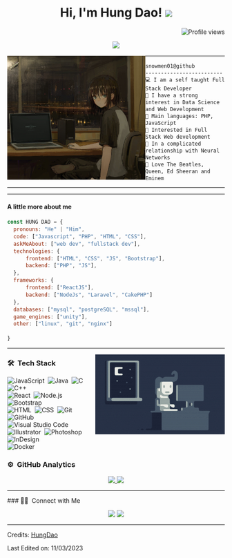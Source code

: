 <h1 align="center">
Hi, I'm Hung Dao!
  <img src="https://media.giphy.com/media/hvRJCLFzcasrR4ia7z/giphy.gif" width="30"></h1>
 <!--<img src="https://komarev.com/ghpvc/?username=I-am-vishalmaurya&label=Profile%20Views&color=0e75b6&style=flat" align='right' alt="vishalmaurya" />-->
 <img src="https://gpvc.arturio.dev/I-am-vishalmaurya" alt="Profile views" align='right'/> <a href="https://github.com/I-am-vishalmaurya/I-am-vishalmaurya/"> </a> 
<br/>

<!-- Typing SVG by DenverCoder1 - https://github.com/DenverCoder1/readme-typing-svg -->
<p align="center">
  <a href="https://github.com/DenverCoder1/readme-typing-svg"><img src="https://readme-typing-svg.herokuapp.com?lines=Computer+Science+Student;Full+Stack+Web+Developer;Freelancer;DS%20|%20AI%20|%20ML%20Enthusiastic;Always%20learning%20new%20things&center=true&width=380&height=45"></a>
</p>

<img align="left" src="https://github.com/I-am-vishalmaurya/I-am-vishalmaurya/blob/main/cropped_image.png" alt="Unfortunately I didn't find the author of the pic, feel to open a pull request if found" width="320" />
<hr>

```
snowmen01@github
-------------------------
💻 I am a self taught Full Stack Developer
📝 I have a strong interest in Data Science and Web Development
🌟 Main languages: PHP, JavaScript
🚩 Interested in Full Stack Web development
💖 In a complicated relationship with Neural Networks
🎵 Love The Beatles, Queen, Ed Sheeran and Eminem
```
<hr>
<hr>

#### A little more about me
```javascript
const HUNG DAO = {
  pronouns: "He" | "Him",
  code: ["Javascript", "PHP", "HTML", "CSS"],
  askMeAbout: ["web dev", "fullstack dev"],
  technologies: {
      frontend: ["HTML", "CSS", "JS", "Bootstrap"],
      backend: ["PHP", "JS"],
  },
  frameworks: {
      frontend: ["ReactJS"],
      backend: ["NodeJs", "Laravel", "CakePHP"]
  },
  databases: ["mysql", "postgreSQL", "mssql"],
  game_engines: ["unity"],
  other: ["linux", "git", "nginx"]
  
}
```
<hr>

<img alt="Night Coding" src="https://raw.githubusercontent.com/AVS1508/AVS1508/master/assets/Night-Coding.gif" align="right"/>

### 🛠 &nbsp;Tech Stack

![JavaScript](https://img.shields.io/badge/-JavaScript-05122A?style=flat&logo=javascript)&nbsp;
![Java](https://img.shields.io/badge/-Java-05122A?style=flat&logo=Java&logoColor=FFA518)&nbsp;
![C](https://img.shields.io/badge/-C-05122A?style=flat&logo=C&logoColor=A8B9CC)&nbsp;
![C++](https://img.shields.io/badge/-C++-05122A?style=flat&logo=C%2B%2B&logoColor=00599C)\
![React](https://img.shields.io/badge/-React-05122A?style=flat&logo=react)&nbsp;
![Node.js](https://img.shields.io/badge/-Node.js-05122A?style=flat&logo=node.js)&nbsp;
![Bootstrap](https://img.shields.io/badge/-Bootstrap-05122A?style=flat&logo=bootstrap&logoColor=563D7C)\
![HTML](https://img.shields.io/badge/-HTML-05122A?style=flat&logo=HTML5)&nbsp;
![CSS](https://img.shields.io/badge/-CSS-05122A?style=flat&logo=CSS3&logoColor=1572B6)&nbsp;
![Git](https://img.shields.io/badge/-Git-05122A?style=flat&logo=git)&nbsp;
![GitHub](https://img.shields.io/badge/-GitHub-05122A?style=flat&logo=github)\
![Visual Studio Code](https://img.shields.io/badge/-Visual%20Studio%20Code-05122A?style=flat&logo=visual-studio-code&logoColor=007ACC)\
![Illustrator](https://img.shields.io/badge/-Illustrator-05122A?style=flat&logo=adobe-illustrator)&nbsp;
![Photoshop](https://img.shields.io/badge/-Photoshop-05122A?style=flat&logo=adobe-photoshop)&nbsp;
![InDesign](https://img.shields.io/badge/-InDesign-05122A?style=flat&logo=adobe-indesign)\
![Docker](https://img.shields.io/docker/automated/docker/automated?color=blue&label=Docker&logo=Docker&logoColor=blue)

### ⚙️ &nbsp;GitHub Analytics

<p align="center">
<a href="https://github.com/AVS1508">
  <img height="180em" src="https://github-readme-stats-eight-theta.vercel.app/api?username=snowmen01&show_icons=true&theme=algolia&include_all_commits=true&count_private=true"/>
  <img height="180em" src="https://github-readme-stats-eight-theta.vercel.app/api/top-langs/?username=snowmen01&layout=compact&langs_count=8&theme=algolia"/>
</a>
</p>
<hr>
### 🤝🏻 &nbsp;Connect with Me

<p align="center">
<a href="https://instagram.com/_xhungdao"><img src="https://img.shields.io/badge/-@im._.feng-E4405F?style=flat&logo=Instagram&logoColor=white"/></a>
<a href="#"><img src="https://img.shields.io/badge/-@jarvis.ejr-1877F2?style=flat&logo=Facebook&logoColor=white"/></a>
</p>

-----
Credits: [HungDao](https://github.com/snowmen01)

Last Edited on: 11/03/2023
